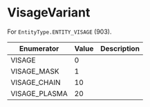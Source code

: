 # VisageVariant

For `EntityType.ENTITY_VISAGE` (903). 

| Enumerator | Value | Description |
| - | - | - |
| VISAGE | 0 |  |
| VISAGE_MASK | 1 |  |
| VISAGE_CHAIN | 10 |  |
| VISAGE_PLASMA | 20 |  |
